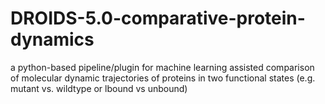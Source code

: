 # DROIDS-5.0-comparative-protein-dynamics
a python-based pipeline/plugin for machine learning assisted comparison of molecular dynamic trajectories of proteins in two functional states (e.g. mutant vs. wildtype or lbound vs unbound)
